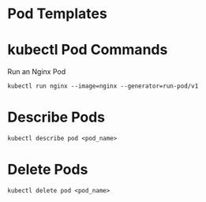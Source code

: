 # Pod Templates

# kubectl Pod Commands 
Run an Nginx Pod
```
kubectl run nginx --image=nginx --generator=run-pod/v1
```

# Describe Pods
```
kubectl describe pod <pod_name>
```

# Delete Pods
```
kubectl delete pod <pod_name>
```
